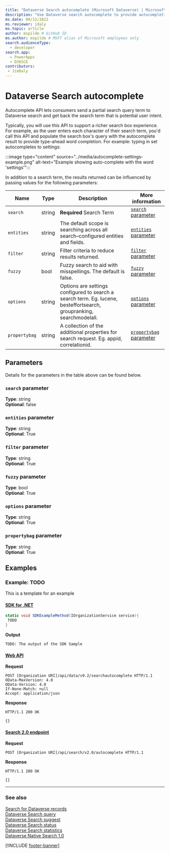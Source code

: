 ```yaml
---
title: "Dataverse Search autocomplete (Microsoft Dataverse) | Microsoft Docs" # Intent and product brand in a unique string of 43-59 chars including spaces
description: "Use Dataverse search autocomplete to provide autocompletion of input as the user enters text into a form field." # 115-145 characters including spaces. This abstract displays in the search result.
ms.date: 09/12/2022
ms.reviewer: jdaly
ms.topic: article
author: mspilde # GitHub ID
ms.author: mspilde # MSFT alias of Microsoft employees only
search.audienceType: 
  - developer
search.app: 
  - PowerApps
  - D365CE
contributors:
 - JimDaly
---
```

# Dataverse Search autocomplete

Autocomplete API lets consumers send a partial search query term to Dataverse search and get back the search term that is potential user intent.

Typically, you will use this API to support a richer search box experience. For example, as the user enters each character of their search term, you'd call this API and populate the search box's query with the autocomplete result to provide type-ahead word completion. For example: typing in set autocompletes to settings:

:::image type="content" source="../media/autocomplete-settings-example.png" alt-text="Example showing auto-complete with the word 'settings'":::

In addition to a search term, the results returned can be influenced by passing values for the following parameters:

|Name  |Type  |Description  |More information|
|---------|---------|---------|---------|
|`search`|string|**Required** Search Term|[`search` parameter](#search-parameter)|
|`entities`|string|The default scope is searching across all search–configured entities and fields.|[`entities` parameter](#entities-parameter)|
|`filter`|string|Filter criteria to reduce results returned.|[`filter` parameter](#filter-parameter)|
|`fuzzy`|bool|Fuzzy search to aid with misspellings. The default is false.|[`fuzzy` parameter](#fuzzy-parameter)|
|`options`|string|Options are settings configured to search a search term. Eg. lucene, besteffortsearch, groupranking, searchmodelall.|[`options` parameter](#options-parameter)|
|`propertybag`|string|A collection of the additional properties for search request. Eg. appid, correlationid.|[`propertybag` parameter](#propertybag-parameter)|

## Parameters

Details for the parameters in the table above can be found below.

### `search` parameter

**Type**: string<br />
**Optional**: false

### `entities` parameter

**Type**: string<br />
**Optional**: True

### `filter` parameter

**Type**: string<br />
**Optional**: True

### `fuzzy` parameter

**Type**: bool<br />
**Optional**: True

### `options` parameter

**Type**: string<br />
**Optional**: True

### `propertybag` parameter

**Type**: string<br />
**Optional**: True

## Examples

### Example: TODO

This is a template for an example


#### [SDK for .NET](#tab/sdk)

```csharp
static void SDKExampleMethod(IOrganizationService service){
 TODO
}
```
**Output**

```
TODO: The output of the SDK Sample
```

#### [Web API](#tab/webapi)

**Request**

```http
POST [Organization URI]/api/data/v9.2/searchautocomplete HTTP/1.1
OData-MaxVersion: 4.0
OData-Version: 4.0
If-None-Match: null
Accept: application/json
```

**Response**

```http
HTTP/1.1 200 OK

{}
```

#### [Search 2.0 endpoint](#tab/search)

**Request**

```http
POST [Organization URI]/api/search/v2.0/autocomplete HTTP/1.1
```

**Response**

```http
HTTP/1.1 200 OK

{}
```
---

### See also

[Search for Dataverse records](overview.md)<br />
[Dataverse Search query](query.md)<br />
[Dataverse Search suggest](suggest.md)<br />
[Dataverse Search status](status.md)<br />
[Dataverse Search statistics](statistics.md)<br />
[Dataverse Native Search 1.0](search1.0.md)

[!INCLUDE [footer-banner](../../../includes/footer-banner.md)]